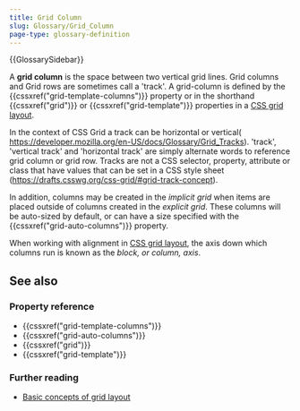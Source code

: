 ```yaml
---
title: Grid Column
slug: Glossary/Grid_Column
page-type: glossary-definition
---
```


{{GlossarySidebar}}

A **grid column** is the space between two vertical grid lines. Grid columns and Grid rows are sometimes call a 'track'. A grid-column is defined by the {{cssxref("grid-template-columns")}} property or in the shorthand {{cssxref("grid")}} or {{cssxref("grid-template")}} properties in a [CSS grid layout](/en-US/docs/Web/CSS/CSS_grid_layout).

In the context of CSS Grid a track can be horizontal or vertical( https://developer.mozilla.org/en-US/docs/Glossary/Grid_Tracks). 'track', 'vertical track' and 'horizontal track' are simply alternate words to reference grid column or grid row. Tracks are not a CSS selector, property, attribute or class that have values that can be set in a CSS style sheet (https://drafts.csswg.org/css-grid/#grid-track-concept). 

In addition, columns may be created in the _implicit grid_ when items are placed outside of columns created in the _explicit grid_. These columns will be auto-sized by default, or can have a size specified with the {{cssxref("grid-auto-columns")}} property.

When working with alignment in [CSS grid layout](/en-US/docs/Web/CSS/CSS_grid_layout), the axis down which columns run is known as the _block, or column, axis_.

## See also

### Property reference

- {{cssxref("grid-template-columns")}}
- {{cssxref("grid-auto-columns")}}
- {{cssxref("grid")}}
- {{cssxref("grid-template")}}

### Further reading

- [Basic concepts of grid layout](/en-US/docs/Web/CSS/CSS_grid_layout/Basic_concepts_of_grid_layout)
